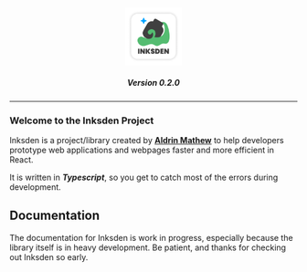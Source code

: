 <div align="center">
<img src="resources/logocard.png" width="20%">
<h5>Version <b>0.2.0</b></h5>
</div>
<hr>

### Welcome to the Inksden Project

Inksden is a project/library created by [**Aldrin Mathew**](https://github.com/AldrinMathew) to help developers prototype web applications and webpages faster and more efficient in React.

It is written in ***Typescript***, so you get to catch most of the errors during development.

## Documentation

The documentation for Inksden is work in progress, especially because the library itself is in heavy development. Be patient, and thanks for checking out Inksden so early.